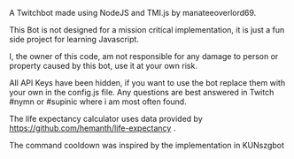 A Twitchbot made using NodeJS and TMI.js by manateeoverlord69.

This Bot is not designed for a mission critical implementation, it is just a fun side project for learning Javascript.

I, the owner of this code, am not responsible for any damage to person or property caused by this bot, use it at your own risk.

All API Keys have been hidden, if you want to use the bot replace them with your own in the config.js file.
Any questions are best answered in Twitch #nymn or #supinic where i am most often found.

The life expectancy calculator uses data provided by https://github.com/hemanth/life-expectancy .

The command cooldown was inspired by the implementation in KUNszgbot
